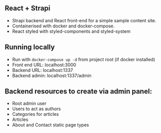 ## React + Strapi

- Strapi backend and React front-end for a simple sample content site.
- Containerised with docker and docker-compose.
- React styled with styled-components and styled-system


## Running locally
- Run with ```docker-compose up -d``` from project root (if docker installed)
- Front end URL: localhost:3000
- Backend URL: localhost:1337
- Backend admin: localhost:1337/admin

## Backend resources to create via admin panel:
- Root admin user
- Users to act as authors
- Categories for articles
- Articles
- About and Contact static page types

